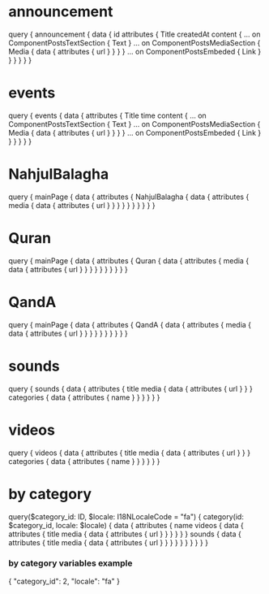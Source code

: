 # announcement
query {
  announcement {
    data {
      id
      attributes {
        Title
        createdAt
        content {
          ... on ComponentPostsTextSection {
          	Text
        	}
          ... on ComponentPostsMediaSection {
            Media {
              data {
                attributes {
                  url
                }
              }
            }
          }
          ... on ComponentPostsEmbeded {
            Link
          }
        }
      }
    }
  }
}

# events
query {
  events {
    data {
      attributes {
        Title
        time
        content {
          ... on ComponentPostsTextSection {
            Text
          }
          ... on ComponentPostsMediaSection {
            Media {
              data {
                attributes {
                  url
                }
              }
            }
          }
          ... on ComponentPostsEmbeded {
            Link
          }
        }
      }
    }
  }
}

# NahjulBalagha
query {
  mainPage {
    data {
      attributes {
        NahjulBalagha {
          data {
            attributes {
              media {
                data {
                  attributes {
                    url
                  }
                }
              }
            }
          }
        }
      }
    }
  }
}

# Quran
query {
  mainPage {
    data {
      attributes {
        Quran {
          data {
            attributes {
              media {
                data {
                  attributes {
                    url
                  }
                }
              }
            }
          }
        }
      }
    }
  }
}

# QandA
query {
  mainPage {
    data {
      attributes {
        QandA {
          data {
            attributes {
              media {
                data {
                  attributes {
                    url
                  }
                }
              }
            }
          }
        }
      }
    }
  }
}

# sounds
query {
  sounds {
    data {
      attributes {
        title
        media {
          data {
            attributes {
              url
            }
          }
        }
        categories {
          data {
            attributes {
              name
            }
          }
        }
    }
  }
}


# videos
query {
  videos {
    data {
      attributes {
        title
        media {
          data {
            attributes {
              url
            }
          }
        }
        categories {
          data {
            attributes {
              name
            }
          }
        }
    }
  }
}


# by category
query($category_id: ID, $locale: I18NLocaleCode = "fa") {
  category(id: $category_id, locale: $locale) {
    data {
      attributes {
        name
        videos {
          data {
            attributes {
              title
              media {
                data {
                  attributes {
                    url
                  }
                }
              }
            }
          }
        }
        sounds {
          data {
            attributes {
              title
              media {
                data {
                  attributes {
                    url
                  }
                }
              }
            }
          }
        }
      }
    }
  }
}
### by category variables example
{
  "category_id": 2,
  "locale": "fa"
}
